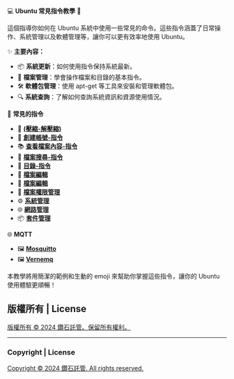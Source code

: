 💻 **Ubuntu 常見指令教學** 🚀

這個指導你如何在 Ubuntu 系統中使用一些常見的命令。這些指令涵蓋了日常操作、系統管理以及軟體管理等，讓你可以更有效率地使用 Ubuntu。

✨ **主要內容：**
- 📦 **系統更新**：如何使用指令保持系統最新。
- 📁 **檔案管理**：學會操作檔案和目錄的基本指令。
- 🛠️ **軟體包管理**：使用 apt-get 等工具來安裝和管理軟體包。
- 🔍 **系統查詢**：了解如何查詢系統資訊和資源使用情況。


📂 **常見的指令**
- 🔰  [**(壓縮-解壓縮)** ](/(壓縮-解壓縮)/)
- 👩 [**創建帳號-指令**](/創建帳號/)
- 📚 [**查看檔案內容-指令** ](/查看檔案內容/)
- 🔎 [**檔案搜尋-指令** ](/檔案搜尋/)
- 📂 [**目錄-指令** ](/目錄指令/)
- 📜 [**檔案編輯** ](/檔案編輯/)
- 📝 [**檔案編輯**](/檔案編輯/)
- 🔐 [**檔案權限管理**](/檔案權限管理/)
- ⚙️ [**系統管理**](/系統管理/)
- 🌐 [**網路管理**](/網路管理/)
- 📦 [**套件管理**](/套件管理/)


🌐 **MQTT**
- 🖼  [**Mosquitto** ](/Mosquitto/)
- 🖼  [**Vernemq** ](/Vernemq/)




本教學將用簡潔的範例和生動的 emoji 來幫助你掌握這些指令，讓你的 Ubuntu 使用體驗更順暢！




## 版權所有 | License

[版權所有 © 2024 鑽石託管。保留所有權利。](https://discord.gg/5Fky5SEfBd)

---

### Copyright | License

[Copyright © 2024 鑽石託管. All rights reserved.](https://discord.gg/5Fky5SEfBd)